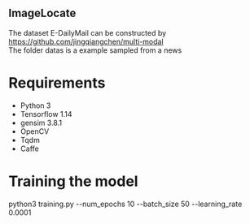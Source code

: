 ## ImageLocate
The dataset E-DailyMail can be constructed by https://github.com/jingqiangchen/multi-modal
<br>
The folder datas is a example sampled from a news

# Requirements

- Python 3
- Tensorflow 1.14
- gensim 3.8.1
- OpenCV
- Tqdm
- Caffe

# Training the model

python3 training.py --num_epochs 10 --batch_size 50 --learning_rate 0.0001
